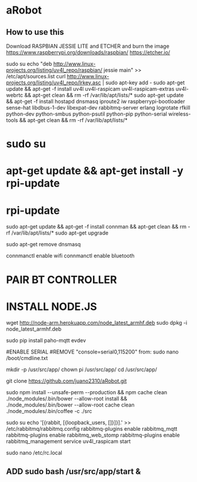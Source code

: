 # aRobot

## How to use this

Download RASPBIAN JESSIE LITE and ETCHER and burn the image
https://www.raspberrypi.org/downloads/raspbian/
https://etcher.io/

sudo su
echo "deb http://www.linux-projects.org/listing/uv4l_repo/raspbian/ jessie main" >> /etc/apt/sources.list
curl http://www.linux-projects.org/listing/uv4l_repo/lrkey.asc | sudo apt-key add -
sudo apt-get update && apt-get -f install uv4l uv4l-raspicam uv4l-raspicam-extras uv4l-webrtc && apt-get clean && rm -rf /var/lib/apt/lists/*
sudo apt-get update && apt-get -f install hostapd dnsmasq iproute2 iw raspberrypi-bootloader sense-hat libdbus-1-dev libexpat-dev rabbitmq-server erlang logrotate rfkill python-dev python-smbus python-psutil python-pip python-serial wireless-tools && apt-get clean && rm -rf /var/lib/apt/lists/*

# sudo su
# apt-get update && apt-get install -y rpi-update
# rpi-update

sudo apt-get update && apt-get -f install connman  && apt-get clean && rm -rf /var/lib/apt/lists/*
sudo apt-get upgrade

sudo apt-get remove dnsmasq

connmanctl enable wifi
connmanctl enable bluetooth

# PAIR BT CONTROLLER

# INSTALL NODE.JS
wget http://node-arm.herokuapp.com/node_latest_armhf.deb
sudo dpkg -i node_latest_armhf.deb

sudo pip install paho-mqtt evdev

#ENABLE SERIAL
#REMOVE "console=serial0,115200" from:
sudo nano /boot/cmdline.txt

mkdir -p /usr/src/app/
chown pi /usr/src/app/
cd /usr/src/app/

git clone https://github.com/juano2310/aRobot.git

sudo npm install --unsafe-perm --production && npm cache clean
./node_modules/.bin/bower --allow-root install && ./node_modules/.bin/bower --allow-root cache clean
./node_modules/.bin/coffee -c ./src

sudo su
echo '[{rabbit,        [{loopback_users, []}]}].' >> /etc/rabbitmq/rabbitmq.config
rabbitmq-plugins enable rabbitmq_mqtt
rabbitmq-plugins enable rabbitmq_web_stomp
rabbitmq-plugins enable rabbitmq_management
service uv4l_raspicam start

sudo nano /etc/rc.local
## ADD sudo bash /usr/src/app/start &
